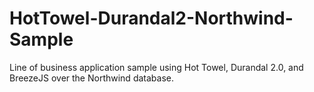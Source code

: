 HotTowel-Durandal2-Northwind-Sample
===================================

Line of business application sample using Hot Towel, Durandal 2.0, and BreezeJS over the Northwind database.
